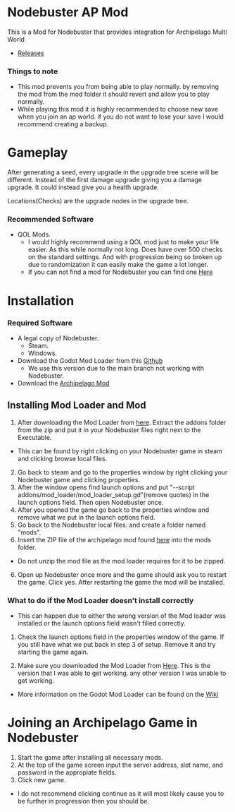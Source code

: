 # Nodebuster AP Mod
This is a Mod for Nodebuster that provides integration for Archipelago Multi World
* [Releases](https://github.com/Emerald836/Emerlads-Nodebuster_AP_Mod/releases)
### Things to note
* This mod prevents you from being able to play normally. by removing the mod from the mod folder it should revert and allow you to play normally.
* While playing this mod it is highly recommended to choose new save when you join an ap world. if you do not want to lose your save I would recommend creating a backup.

# Gameplay
After generating a seed, every upgrade in the upgrade tree scene will be different. Instead of the first damage upgrade giving you a damage upgrade. It could instead give you a health upgrade.

Locations(Checks) are the upgrade nodes in the upgrade tree.

### Recommended Software
* QOL Mods.
    * I would highly recommend using a QOL mod just to make your life easier. As this while normally not long. Does have over 500 checks on the standard settings. And with progression being so broken up due to randomization it can easily make the game a lot longer.
    * If you can not find a mod for Nodebuster you can find one [Here](https://github.com/Emerald836/Emerlad-Nodebuster-QOL-Mod/releases/tag/v0.1.0)

# Installation
### Required Software
* A legal copy of Nodebuster.
    * Steam.
    * Windows.
* Download the Godot Mod Loader from this [Github](https://github.com/GodotModding/godot-mod-loader/pull/533)
    * We use this version due to the main branch not working with Nodebuster.
* Download the [Archipelago Mod](https://github.com/Emerald836/Emerlads-Nodebuster_AP_Mod/releases)

## Installing Mod Loader and Mod
1. After downloading the Mod Loader from [here](https://github.com/GodotModding/godot-mod-loader/pull/533). Extract the addons folder from the zip and put it in your Nodebuster files right next to the Executable.
 * This can be found by right clicking on your Nodebuster game in steam and clicking browse local files.
2. Go back to steam and go to the properties window by right clicking your Nodebuster game and clicking properties.
3. After the window opens find launch options and put "--script addons/mod_loader/mod_loader_setup.gd"(remove quotes) in the launch options field. Then open Nodebuster once.
3. After you opened the game go back to the properties window and remove what we put in the launch options field.
4. Go back to the Nodebuster local files. and create a folder named "mods".
5. Insert the ZIP file of the archipelago mod found [here](https://github.com/Emerald836/Emerlads-Nodebuster_AP_Mod/releases) into the mods folder.
 * Do not unzip the mod file as the mod loader requires for it to be zipped.
6. Open up Nodebuster once more and the game should ask you to restart the game. Click yes. After restarting the game the mod will be installed.

### What to do if the Mod Loader doesn't install correctly
* This can happen due to either the wrong version of the Mod loader was installed or the launch options field wasn't filled correctly.

1. Check the launch options field in the properties window of the game. If you still have what we put back in step 3 of setup. Remove it and try starting the game again.

2. Make sure you downloaded the Mod Loader from [Here](https://github.com/GodotModding/godot-mod-loader/pull/533). This is the version that I was able to get working. any other version I was unable to get working.
  * More information on the Godot Mod Loader can be found on the [Wiki](https://wiki.godotmodding.com)

# Joining an Archipelago Game in Nodebuster
1. Start the game after installing all necessary mods.
2. At the top of the game screen input the server address, slot name, and password in the appropiate fields.
3. Click new game.
 * I do not recommend clicking continue as it will most likely cause you to be further in progression then you should be.
